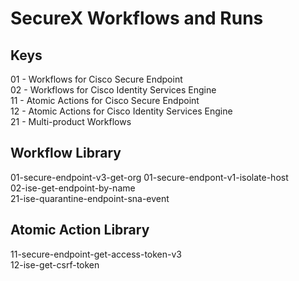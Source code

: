 # SecureX Workflows and Runs

## Keys
01 - Workflows for Cisco Secure Endpoint   
02 - Workflows for Cisco Identity Services Engine   
11 - Atomic Actions for Cisco Secure Endpoint   
12 - Atomic Actions for Cisco Identity Services Engine    
21 - Multi-product Workflows

## Workflow Library 
01-secure-endpoint-v3-get-org
01-secure-endpont-v1-isolate-host   
02-ise-get-endpoint-by-name     
21-ise-quarantine-endpoint-sna-event

## Atomic Action Library
11-secure-endpoint-get-access-token-v3     
12-ise-get-csrf-token
